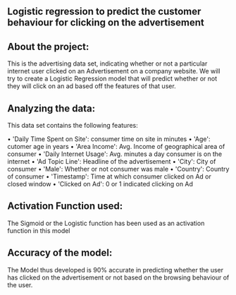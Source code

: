 ## Logistic regression to predict the customer behaviour for clicking on the advertisement

## About the project:
This is the advertising data set, indicating whether or not a particular internet user clicked on an Advertisement on a company website. We will try to create a Logistic Regression model that will predict whether or not they will click on an ad based off the features of that user.

## Analyzing the data:
This data set contains the following features:

•	'Daily Time Spent on Site': consumer time on site in minutes
•	'Age': cutomer age in years
•	'Area Income': Avg. Income of geographical area of consumer
•	'Daily Internet Usage': Avg. minutes a day consumer is on the internet
•	'Ad Topic Line': Headline of the advertisement
•	'City': City of consumer
•	'Male': Whether or not consumer was male
•	'Country': Country of consumer
•	'Timestamp': Time at which consumer clicked on Ad or closed window
•	'Clicked on Ad': 0 or 1 indicated clicking on Ad


## Activation Function used:
The Sigmoid or the Logistic function has been used as an activation function in this model


## Accuracy of the model:
The Model thus developed is 90% accurate in predicting whether the user has clicked on the advertisement or not based on the browsing behaviour of the user.
